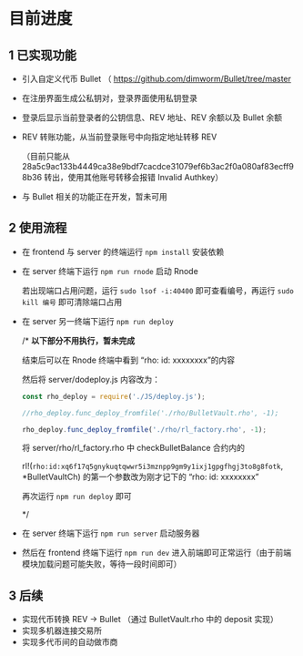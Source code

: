 # 目前进度

## 1 已实现功能

- 引入自定义代币 Bullet （ https://github.com/dimworm/Bullet/tree/master

- 在注册界面生成公私钥对，登录界面使用私钥登录

- 登录后显示当前登录者的公钥信息、REV 地址、REV 余额以及 Bullet 余额

- REV 转账功能，从当前登录账号中向指定地址转移 REV

  （目前只能从 28a5c9ac133b4449ca38e9bdf7cacdce31079ef6b3ac2f0a080af83ecff98b36 转出，使用其他账号转移会报错 Invalid Authkey）

- 与 Bullet 相关的功能正在开发，暂未可用

## 2 使用流程

- 在 frontend 与 server 的终端运行 `npm install` 安装依赖

- 在 server 终端下运行 `npm run rnode` 启动 Rnode

  若出现端口占用问题，运行 `sudo lsof -i:40400` 即可查看编号，再运行 `sudo kill 编号` 即可清除端口占用

- 在 server 另一终端下运行 `npm run deploy`

  /* **以下部分不用执行，暂未完成**

  结束后可以在 Rnode 终端中看到 “rho: id: xxxxxxxx”的内容

  然后将 server/dodeploy.js 内容改为：

  ```javascript
  const rho_deploy = require('./JS/deploy.js');
  
  //rho_deploy.func_deploy_fromfile('./rho/BulletVault.rho', -1);
  
  rho_deploy.func_deploy_fromfile('./rho/rl_factory.rho', -1);
  ```

  将 server/rho/rl_factory.rho 中 checkBulletBalance 合约内的 

  rl!(`rho:id:xq6f17q5gnykuqtqwwr5i3mznpp9gm9y1ixj1gpgfhgj3to8g8fotk`, *BulletVaultCh) 的第一个参数改为刚才记下的 “rho: id: xxxxxxxx”

  再次运行 `npm run deploy` 即可

  */

- 在 server 终端下运行 `npm run server` 启动服务器

- 然后在 frontend 终端下运行 `npm run dev` 进入前端即可正常运行（由于前端模块加载问题可能失败，等待一段时间即可）

## 3 后续

- 实现代币转换 REV -> Bullet （通过 BulletVault.rho 中的 deposit 实现）
- 实现多机器连接交易所
- 实现多代币间的自动做市商
